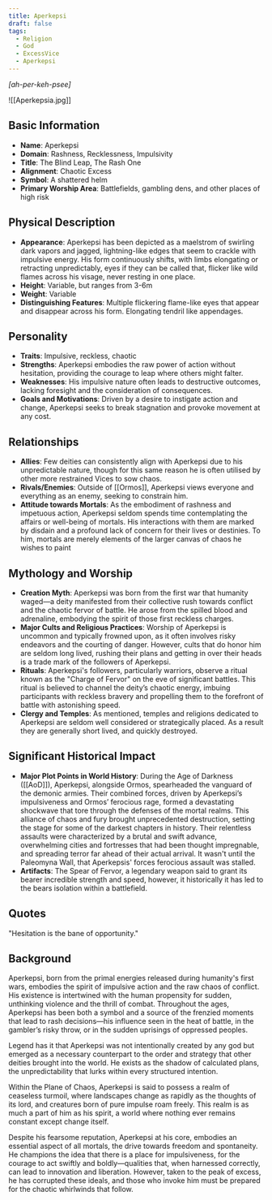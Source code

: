 ```yaml
---
title: Aperkepsi
draft: false
tags:
  - Religion
  - God
  - ExcessVice
  - Aperkepsi
---
```

*[ah-per-keh-psee]*

![[Aperkepsia.jpg]]
## Basic Information

- **Name**: Aperkepsi
- **Domain**: Rashness, Recklessness, Impulsivity
- **Title**: The Blind Leap, The Rash One
- **Alignment**: Chaotic Excess
- **Symbol**: A shattered helm
- **Primary Worship Area**: Battlefields, gambling dens, and other places of high risk

## Physical Description

- **Appearance**: Aperkepsi has been depicted as a maelstrom of swirling dark vapors and jagged, lightning-like edges that seem to crackle with impulsive energy. His form continuously shifts, with limbs elongating or retracting unpredictably, eyes if they can be called that, flicker like wild flames across his visage, never resting in one place.
- **Height**: Variable, but ranges from 3-6m
- **Weight**: Variable 
- **Distinguishing Features**: Multiple flickering flame-like eyes that appear and disappear across his form. Elongating tendril like appendages. 

## Personality

- **Traits**: Impulsive, reckless, chaotic
- **Strengths**: Aperkepsi embodies the raw power of action without hesitation, providing the courage to leap where others might falter.
- **Weaknesses**: His impulsive nature often leads to destructive outcomes, lacking foresight and the consideration of consequences.
- **Goals and Motivations**: Driven by a desire to instigate action and change, Aperkepsi seeks to break stagnation and provoke movement at any cost.

## Relationships

- **Allies**: Few deities can consistently align with Aperkepsi due to his unpredictable nature, though for this same reason he is often utilised by other more restrained Vices to sow chaos. 
- **Rivals/Enemies**: Outside of [[Ormos]], Aperkepsi views everyone and everything as an enemy, seeking to constrain him. 
- **Attitude towards Mortals**: As the embodiment of rashness and impetuous action, Aperkepsi seldom spends time contemplating the affairs or well-being of mortals. His interactions with them are marked by disdain and a profound lack of concern for their lives or destinies. To him, mortals are merely elements of the larger canvas of chaos he wishes to paint

## Mythology and Worship

- **Creation Myth**: Aperkepsi was born from the first war that humanity waged—a deity manifested from their collective rush towards conflict and the chaotic fervor of battle. He arose from the spilled blood and adrenaline, embodying the spirit of those first reckless charges.
- **Major Cults and Religious Practices**: Worship of Aperkepsi is uncommon and typically frowned upon, as it often involves risky endeavors and the courting of danger. However, cults that do honor him are seldom long lived, rushing their plans and getting in over their heads is a trade mark of the followers of Aperkepsi. 
- **Rituals**: Aperkepsi's followers, particularly warriors, observe a ritual known as the "Charge of Fervor" on the eve of significant battles. This ritual is believed to channel the deity’s chaotic energy, imbuing participants with reckless bravery and propelling them to the forefront of battle with astonishing speed.
- **Clergy and Temples**: As mentioned, temples and religions dedicated to Aperkepsi are seldom well considered or strategically placed. As a result they are generally short lived, and quickly destroyed. 

## Significant Historical Impact

- **Major Plot Points in World History**: During the Age of Darkness ([[AoD]]), Aperkepsi, alongside Ormos, spearheaded the vanguard of the demonic armies. Their combined forces, driven by Aperkepsi’s impulsiveness and Ormos’ ferocious rage, formed a devastating shockwave that tore through the defenses of the mortal realms. This alliance of chaos and fury brought unprecedented destruction, setting the stage for some of the darkest chapters in history. Their relentless assaults were characterized by a brutal and swift advance, overwhelming cities and fortresses that had been thought impregnable, and spreading terror far ahead of their actual arrival. It wasn't until the Paleomyna Wall, that Aperkepsis' forces ferocious assault was stalled. 
- **Artifacts**: The Spear of Fervor, a legendary weapon said to grant its bearer incredible strength and speed, however, it historically it has led to the bears isolation within a battlefield. 

## Quotes

"Hesitation is the bane of opportunity."

## Background

Aperkepsi, born from the primal energies released during humanity's first wars, embodies the spirit of impulsive action and the raw chaos of conflict. His existence is intertwined with the human propensity for sudden, unthinking violence and the thrill of combat. Throughout the ages, Aperkepsi has been both a symbol and a source of the frenzied moments that lead to rash decisions—his influence seen in the heat of battle, in the gambler’s risky throw, or in the sudden uprisings of oppressed peoples.

Legend has it that Aperkepsi was not intentionally created by any god but emerged as a necessary counterpart to the order and strategy that other deities brought into the world. He exists as the shadow of calculated plans, the unpredictability that lurks within every structured intention. 

Within the Plane of Chaos, Aperkepsi is said to possess a realm of ceaseless turmoil, where landscapes change as rapidly as the thoughts of its lord, and creatures born of pure impulse roam freely. This realm is as much a part of him as his spirit, a world where nothing ever remains constant except change itself.

Despite his fearsome reputation, Aperkepsi at his core, embodies an essential aspect of all mortals, the drive towards freedom and spontaneity. He champions the idea that there is a place for impulsiveness, for the courage to act swiftly and boldly—qualities that, when harnessed correctly, can lead to innovation and liberation. However, taken to the peak of excess, he has corrupted these ideals, and those who invoke him must be prepared for the chaotic whirlwinds that follow.